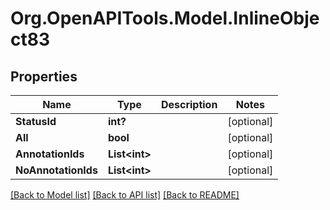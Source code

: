 
# Org.OpenAPITools.Model.InlineObject83

## Properties

Name | Type | Description | Notes
------------ | ------------- | ------------- | -------------
**StatusId** | **int?** |  | [optional] 
**All** | **bool** |  | [optional] 
**AnnotationIds** | **List&lt;int&gt;** |  | [optional] 
**NoAnnotationIds** | **List&lt;int&gt;** |  | [optional] 

[[Back to Model list]](../README.md#documentation-for-models)
[[Back to API list]](../README.md#documentation-for-api-endpoints)
[[Back to README]](../README.md)

